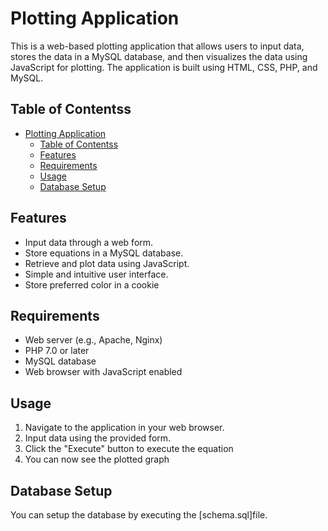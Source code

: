# Plotting Application

This is a web-based plotting application that allows users to input data, stores the data in a MySQL database, and then visualizes the data using JavaScript for plotting. The application is built using HTML, CSS, PHP, and MySQL.

## Table of Contentss
- [Plotting Application](#plotting-application)
  - [Table of Contentss](#table-of-contentss)
  - [Features](#features)
  - [Requirements](#requirements)
  - [Usage](#usage)
  - [Database Setup](#database-setup)

## Features

- Input data through a web form.
- Store equations in a MySQL database.
- Retrieve and plot data using JavaScript.
- Simple and intuitive user interface.
- Store preferred color in a cookie

## Requirements

- Web server (e.g., Apache, Nginx)
- PHP 7.0 or later
- MySQL database
- Web browser with JavaScript enabled

## Usage

1. Navigate to the application in your web browser.
2. Input data using the provided form.
3. Click the "Execute" button to execute the equation
4. You can now see the plotted graph

## Database Setup

You can setup the database by executing the [schema.sql]file.
